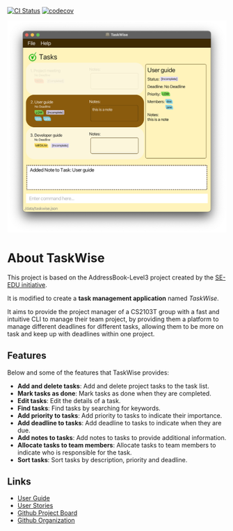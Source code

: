 [![CI Status](https://github.com/se-edu/addressbook-level3/workflows/Java%20CI/badge.svg)](https://github.com/AY2324S1-CS2103T-T17-1/tp/actions)
[![codecov](https://codecov.io/gh/AY2324S1-CS2103T-T17-1/tp/graph/badge.svg?token=8VIGCNY1RX)](https://codecov.io/gh/AY2324S1-CS2103T-T17-1/tp)

![Ui](docs/images/Ui.png)

# About TaskWise
This project is based on the AddressBook-Level3 project created by the [SE-EDU initiative](https://se-education.org).

It is modified to create a **task management application** named _TaskWise_.

It aims to provide the project manager of a CS2103T group with a fast and intuitive CLI to manage their team project, by providing them a platform to manage different deadlines for different tasks, allowing them to be more on task and keep up with deadlines within one project.

## Features
Below and some of the features that TaskWise provides:
- **Add and delete tasks**: Add and delete project tasks to the task list.
- **Mark tasks as done**: Mark tasks as done when they are completed.
- **Edit tasks**: Edit the details of a task.
- **Find tasks**: Find tasks by searching for keywords.
- **Add priority to tasks**: Add priority to tasks to indicate their importance.
- **Add deadline to tasks**: Add deadline to tasks to indicate when they are due.
- **Add notes to tasks**: Add notes to tasks to provide additional information.
- **Allocate tasks to team members**: Allocate tasks to team members to indicate who is responsible for the task.
- **Sort tasks**: Sort tasks by description, priority and deadline.

## Links
- [User Guide](https://docs.google.com/document/d/1K1zzikbvhjpHor5Ojw0zFVt02ODpOsojrnjz1fSPwIY/edit?usp=sharing)
- [User Stories](https://docs.google.com/document/d/1uk-aV06Lu2xX8SkyAiJdZPcEHYN7I0KGXfyskkbbcwY/edit?usp=sharing)
- [Github Project Board](https://github.com/orgs/AY2324S1-CS2103T-T17-1/projects/1)
- [Github Organization](https://github.com/AY2324S1-CS2103T-T17-1)
